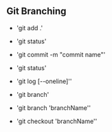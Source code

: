 ## Git Branching

* 'git add .'
* 'git status'
* 'git commit -m "commit name"'
* 'git status'
* 'git log [--oneline]''

* 'git branch'
* 'git branch 'branchName''
* 'git checkout 'branchName''
